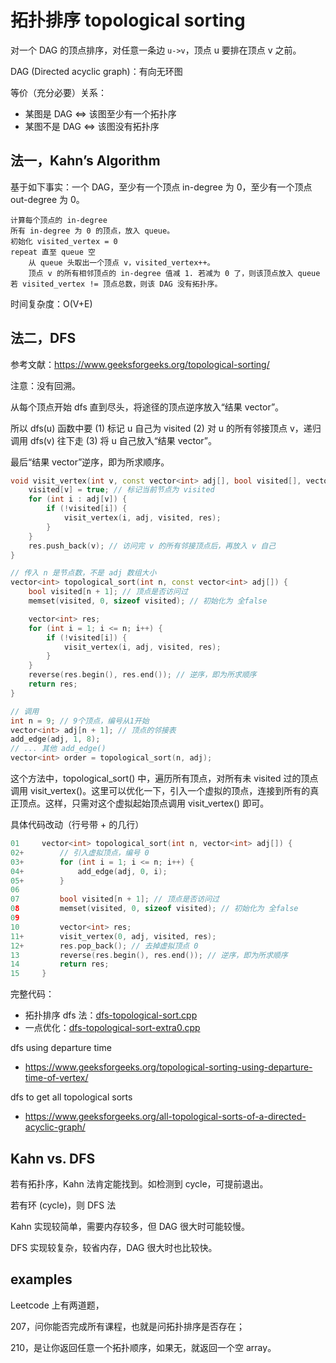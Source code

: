 # 拓扑排序 topological sorting

对一个 DAG 的顶点排序，对任意一条边 `u->v`，顶点 u 要排在顶点 v 之前。

DAG (Directed acyclic graph)：有向无环图

等价（充分必要）关系：
* 某图是 DAG <=> 该图至少有一个拓扑序
* 某图不是 DAG <=> 该图没有拓扑序

## 法一，Kahn’s Algorithm

基于如下事实：一个 DAG，至少有一个顶点 in-degree 为 0，至少有一个顶点 out-degree 为 0。

```
计算每个顶点的 in-degree
所有 in-degree 为 0 的顶点，放入 queue。
初始化 visited_vertex = 0
repeat 直至 queue 空
    从 queue 头取出一个顶点 v，visited_vertex++。
    顶点 v 的所有相邻顶点的 in-degree 值减 1. 若减为 0 了，则该顶点放入 queue
若 visited_vertex != 顶点总数，则该 DAG 没有拓扑序。
```

时间复杂度：O(V+E)

## 法二，DFS

参考文献：https://www.geeksforgeeks.org/topological-sorting/

注意：没有回溯。

从每个顶点开始 dfs 直到尽头，将途径的顶点逆序放入“结果 vector”。

所以 dfs(u) 函数中要 (1) 标记 u 自己为 visited (2) 对 u 的所有邻接顶点 v，递归调用 dfs(v) 往下走 (3) 将 u 自己放入“结果 vector”。

最后“结果 vector”逆序，即为所求顺序。

```c++
void visit_vertex(int v, const vector<int> adj[], bool visited[], vector<int>& res) {
    visited[v] = true; // 标记当前节点为 visited
    for (int i : adj[v]) {
        if (!visited[i]) {
            visit_vertex(i, adj, visited, res);
        }
    }
    res.push_back(v); // 访问完 v 的所有邻接顶点后，再放入 v 自己
}

// 传入 n 是节点数，不是 adj 数组大小
vector<int> topological_sort(int n, const vector<int> adj[]) {
    bool visited[n + 1]; // 顶点是否访问过
    memset(visited, 0, sizeof visited); // 初始化为 全false

    vector<int> res;
    for (int i = 1; i <= n; i++) {
        if (!visited[i]) {
            visit_vertex(i, adj, visited, res);
        }
    }
    reverse(res.begin(), res.end()); // 逆序，即为所求顺序
    return res;
}

// 调用
int n = 9; // 9个顶点，编号从1开始
vector<int> adj[n + 1]; // 顶点的邻接表
add_edge(adj, 1, 8);
// ... 其他 add_edge() 
vector<int> order = topological_sort(n, adj);
```

这个方法中，topological_sort() 中，遍历所有顶点，对所有未 visited 过的顶点调用 visit_vertex()。这里可以优化一下，引入一个虚拟的顶点，连接到所有的真正顶点。这样，只需对这个虚拟起始顶点调用 visit_vertex() 即可。

具体代码改动（行号带 + 的几行）

```cpp
01     vector<int> topological_sort(int n, vector<int> adj[]) {
02+        // 引入虚拟顶点，编号 0
03+        for (int i = 1; i <= n; i++) {
04+            add_edge(adj, 0, i);
05+        }
06
07         bool visited[n + 1]; // 顶点是否访问过
08         memset(visited, 0, sizeof visited); // 初始化为 全false
09
10         vector<int> res;
11+        visit_vertex(0, adj, visited, res);
12+        res.pop_back(); // 去掉虚拟顶点 0
13         reverse(res.begin(), res.end()); // 逆序，即为所求顺序
14         return res;
15     }
```

完整代码：
* 拓扑排序 dfs 法：[dfs-topological-sort.cpp](code/dfs-topological-sort.cpp)
* 一点优化：[dfs-topological-sort-extra0.cpp](code/dfs-topological-sort-extra0.cpp)


dfs using departure time
* https://www.geeksforgeeks.org/topological-sorting-using-departure-time-of-vertex/

dfs to get all topological sorts
* https://www.geeksforgeeks.org/all-topological-sorts-of-a-directed-acyclic-graph/

## Kahn vs. DFS

若有拓扑序，Kahn 法肯定能找到。如检测到 cycle，可提前退出。

若有环 (cycle)，则 DFS 法

Kahn 实现较简单，需要内存较多，但 DAG 很大时可能较慢。

DFS 实现较复杂，较省内存，DAG 很大时也比较快。

## examples

Leetcode 上有两道题，

207，问你能否完成所有课程，也就是问拓扑排序是否存在；

210，是让你返回任意一个拓扑顺序，如果无，就返回一个空 array。
